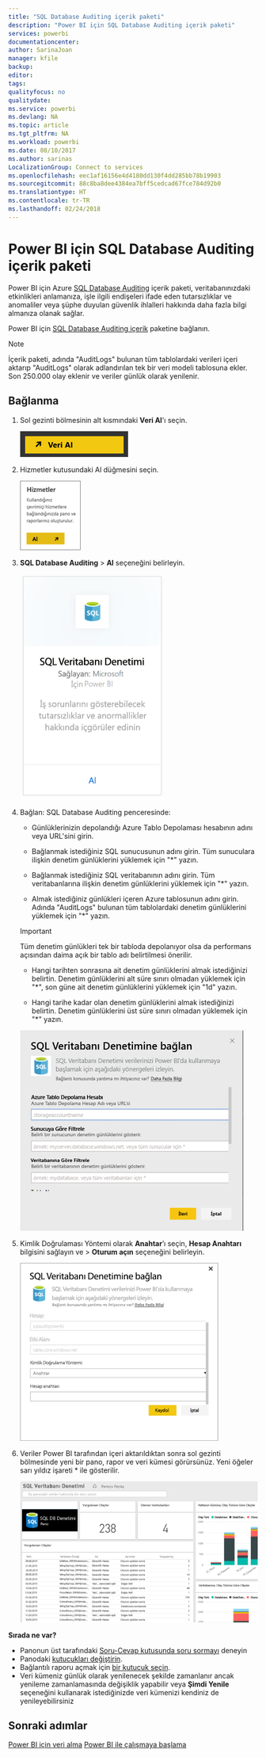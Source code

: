 ```yaml
---
title: "SQL Database Auditing içerik paketi"
description: "Power BI için SQL Database Auditing içerik paketi"
services: powerbi
documentationcenter: 
author: SarinaJoan
manager: kfile
backup: 
editor: 
tags: 
qualityfocus: no
qualitydate: 
ms.service: powerbi
ms.devlang: NA
ms.topic: article
ms.tgt_pltfrm: NA
ms.workload: powerbi
ms.date: 08/10/2017
ms.author: sarinas
LocalizationGroup: Connect to services
ms.openlocfilehash: eec1af16156e4d4180dd130f4dd285bb78b19903
ms.sourcegitcommit: 88c8ba8dee4384ea7bff5cedcad67fce784d92b0
ms.translationtype: HT
ms.contentlocale: tr-TR
ms.lasthandoff: 02/24/2018
---
```

# <a name="sql-database-auditing-content-pack-for-power-bi"></a>Power BI için SQL Database Auditing içerik paketi
Power BI için Azure [SQL Database Auditing](http://azure.microsoft.com/documentation/articles/sql-database-auditing-get-started/) içerik paketi, veritabanınızdaki etkinlikleri anlamanıza, işle ilgili endişeleri ifade eden tutarsızlıklar ve anomaliler veya şüphe duyulan güvenlik ihlalleri hakkında daha fazla bilgi almanıza olanak sağlar. 

Power BI için [SQL Database Auditing içerik](https://app.powerbi.com/getdata/services/sql-db-auditing) paketine bağlanın.

>[!NOTE]
>İçerik paketi, adında "AuditLogs" bulunan tüm tablolardaki verileri içeri aktarıp "AuditLogs" olarak adlandırılan tek bir veri modeli tablosuna ekler. Son 250.000 olay eklenir ve veriler günlük olarak yenilenir.

## <a name="how-to-connect"></a>Bağlanma
1. Sol gezinti bölmesinin alt kısmındaki **Veri Al**'ı seçin.
   
   ![](media/service-connect-to-azure-sql-database-auditing/pbi_getdata.png) 
2. Hizmetler kutusundaki Al düğmesini seçin.
   
   ![](media/service-connect-to-azure-sql-database-auditing/pbi_getservices.png) 
3. **SQL Database Auditing** \> **Al** seçeneğini belirleyin.
   
   ![](media/service-connect-to-azure-sql-database-auditing/sqldbaudit.png)
4. Bağlan: SQL Database Auditing penceresinde:
   
   - Günlüklerinizin depolandığı Azure Tablo Depolaması hesabının adını veya URL'sini girin.
   
   - Bağlanmak istediğiniz SQL sunucusunun adını girin. Tüm sunuculara ilişkin denetim günlüklerini yüklemek için "\*" yazın.
   
   - Bağlanmak istediğiniz SQL veritabanının adını girin. Tüm veritabanlarına ilişkin denetim günlüklerini yüklemek için "\*" yazın.
   
   - Almak istediğiniz günlükleri içeren Azure tablosunun adını girin. Adında "AuditLogs" bulunan tüm tablolardaki denetim günlüklerini yüklemek için "\*" yazın.
   
   >[!IMPORTANT]
   >Tüm denetim günlükleri tek bir tabloda depolanıyor olsa da performans açısından daima açık bir tablo adı belirtilmesi önerilir.
   
   - Hangi tarihten sonrasına ait denetim günlüklerini almak istediğinizi belirtin. Denetim günlüklerini alt süre sınırı olmadan yüklemek için "\*", son güne ait denetim günlüklerini yüklemek için "1d" yazın.
   
   - Hangi tarihe kadar olan denetim günlüklerini almak istediğinizi belirtin. Denetim günlüklerini üst süre sınırı olmadan yüklemek için "\*" yazın.
   
   ![](media/service-connect-to-azure-sql-database-auditing/dbauditing_param.png)
5. Kimlik Doğrulaması Yöntemi olarak **Anahtar**’ı seçin, **Hesap Anahtarı** bilgisini sağlayın ve \> **Oturum açın** seçeneğini belirleyin.
   
   ![](media/service-connect-to-azure-sql-database-auditing/pbi_sqlauditing3.png)
6. Veriler Power BI tarafından içeri aktarıldıktan sonra sol gezinti bölmesinde yeni bir pano, rapor ve veri kümesi görürsünüz. Yeni öğeler sarı yıldız işareti \* ile gösterilir.
   
   ![](media/service-connect-to-azure-sql-database-auditing/pbi_sqldbauditingnewdash.png)

**Sırada ne var?**

* Panonun üst tarafındaki [Soru-Cevap kutusunda soru sormayı](power-bi-q-and-a.md) deneyin
* Panodaki [kutucukları değiştirin](service-dashboard-edit-tile.md).
* Bağlantılı raporu açmak için [bir kutucuk seçin](service-dashboard-tiles.md).
* Veri kümeniz günlük olarak yenilenecek şekilde zamanlanır ancak yenileme zamanlamasında değişiklik yapabilir veya **Şimdi Yenile** seçeneğini kullanarak istediğinizde veri kümenizi kendiniz de yenileyebilirsiniz

## <a name="next-steps"></a>Sonraki adımlar
[Power BI için veri alma](service-get-data.md)
[Power BI ile çalışmaya başlama](service-get-started.md)
